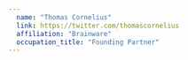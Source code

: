 ```yaml
---
  name: "Thomas Cornelius"
  link: https://twitter.com/thomascornelius
  affiliation: "Brainware"
  occupation_title: "Founding Partner"
---
```

